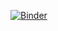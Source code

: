 [![Binder](https://mybinder.org/badge_logo.svg)](https://mybinder.org/v2/gh/initial-mockingbird/SC-2022/HEAD)
